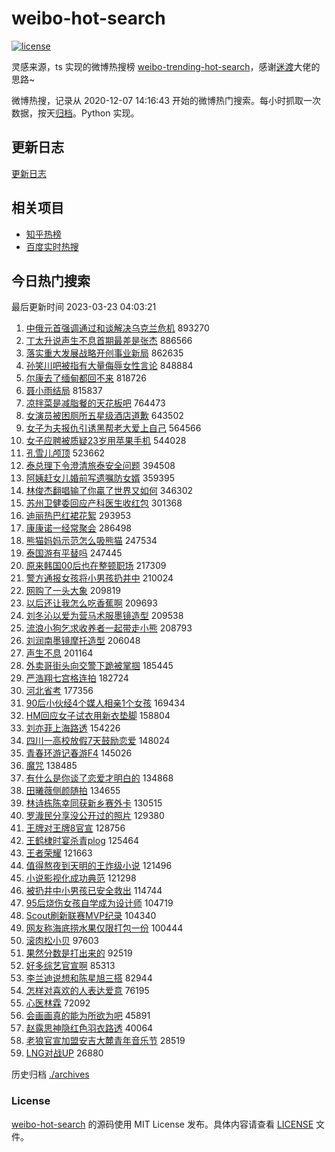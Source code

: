 # weibo-hot-search

[![license](https://img.shields.io/github/license/Arrackisarookie/weibo-hot-search)](https://github.com/Arrackisarookie/weibo-hot-search/blob/master/LICENSE)

灵感来源，ts 实现的微博热搜榜 [weibo-trending-hot-search](https://github.com/justjavac/weibo-trending-hot-search)，感谢[迷渡](https://github.com/justjavac)大佬的思路~

微博热搜，记录从 2020-12-07 14:16:43 开始的微博热门搜索。每小时抓取一次数据，按天[归档](./archives)。Python 实现。

## 更新日志
[更新日志](./UPDATE.md)

## 相关项目
+ [知乎热榜](https://github.com/Arrackisarookie/zhihu-top-search)
+ [百度实时热搜](https://github.com/Arrackisarookie/baidu-hot-search)

## 今日热门搜索

<!-- Rank Begin -->

最后更新时间 2023-03-23 04:03:21

1. [中俄元首强调通过和谈解决乌克兰危机](https://s.weibo.com/weibo?q=%23%E4%B8%AD%E4%BF%84%E5%85%83%E9%A6%96%E5%BC%BA%E8%B0%83%E9%80%9A%E8%BF%87%E5%92%8C%E8%B0%88%E8%A7%A3%E5%86%B3%E4%B9%8C%E5%85%8B%E5%85%B0%E5%8D%B1%E6%9C%BA%23&t=31&band_rank=1&Refer=top) 893270
1. [丁太升说声生不息首期最差是张杰](https://s.weibo.com/weibo?q=%23%E4%B8%81%E5%A4%AA%E5%8D%87%E8%AF%B4%E5%A3%B0%E7%94%9F%E4%B8%8D%E6%81%AF%E9%A6%96%E6%9C%9F%E6%9C%80%E5%B7%AE%E6%98%AF%E5%BC%A0%E6%9D%B0%23&t=31&band_rank=2&Refer=top) 886566
1. [落实重大发展战略开创事业新局](https://s.weibo.com/weibo?q=%23%E8%90%BD%E5%AE%9E%E9%87%8D%E5%A4%A7%E5%8F%91%E5%B1%95%E6%88%98%E7%95%A5%E5%BC%80%E5%88%9B%E4%BA%8B%E4%B8%9A%E6%96%B0%E5%B1%80%23&t=31&band_rank=3&Refer=top) 862635
1. [孙笑川吧被指有大量侮辱女性言论](https://s.weibo.com/weibo?q=%23%E5%AD%99%E7%AC%91%E5%B7%9D%E5%90%A7%E8%A2%AB%E6%8C%87%E6%9C%89%E5%A4%A7%E9%87%8F%E4%BE%AE%E8%BE%B1%E5%A5%B3%E6%80%A7%E8%A8%80%E8%AE%BA%23&t=31&band_rank=4&Refer=top) 848884
1. [尔康去了缅甸都回不来](https://s.weibo.com/weibo?q=%23%E5%B0%94%E5%BA%B7%E5%8E%BB%E4%BA%86%E7%BC%85%E7%94%B8%E9%83%BD%E5%9B%9E%E4%B8%8D%E6%9D%A5%23&t=31&band_rank=5&Refer=top) 818726
1. [聂小雨结局](https://s.weibo.com/weibo?q=%E8%81%82%E5%B0%8F%E9%9B%A8%E7%BB%93%E5%B1%80&t=31&band_rank=6&Refer=top) 815837
1. [凉拌菜是减脂餐的天花板吧](https://s.weibo.com/weibo?q=%23%E5%87%89%E6%8B%8C%E8%8F%9C%E6%98%AF%E5%87%8F%E8%84%82%E9%A4%90%E7%9A%84%E5%A4%A9%E8%8A%B1%E6%9D%BF%E5%90%A7%23&t=31&band_rank=7&Refer=top) 764473
1. [女演员被困厕所五星级酒店道歉](https://s.weibo.com/weibo?q=%23%E5%A5%B3%E6%BC%94%E5%91%98%E8%A2%AB%E5%9B%B0%E5%8E%95%E6%89%80%E4%BA%94%E6%98%9F%E7%BA%A7%E9%85%92%E5%BA%97%E9%81%93%E6%AD%89%23&t=31&band_rank=8&Refer=top) 643502
1. [女子为夫报仇引诱黑帮老大爱上自己](https://s.weibo.com/weibo?q=%23%E5%A5%B3%E5%AD%90%E4%B8%BA%E5%A4%AB%E6%8A%A5%E4%BB%87%E5%BC%95%E8%AF%B1%E9%BB%91%E5%B8%AE%E8%80%81%E5%A4%A7%E7%88%B1%E4%B8%8A%E8%87%AA%E5%B7%B1%23&t=31&band_rank=9&Refer=top) 564566
1. [女子应聘被质疑23岁用苹果手机](https://s.weibo.com/weibo?q=%23%E5%A5%B3%E5%AD%90%E5%BA%94%E8%81%98%E8%A2%AB%E8%B4%A8%E7%96%9123%E5%B2%81%E7%94%A8%E8%8B%B9%E6%9E%9C%E6%89%8B%E6%9C%BA%23&t=31&band_rank=10&Refer=top) 544028
1. [孔雪儿颅顶](https://s.weibo.com/weibo?q=%23%E5%AD%94%E9%9B%AA%E5%84%BF%E9%A2%85%E9%A1%B6%23&t=31&band_rank=11&Refer=top) 523662
1. [泰总理下令澄清旅泰安全问题](https://s.weibo.com/weibo?q=%23%E6%B3%B0%E6%80%BB%E7%90%86%E4%B8%8B%E4%BB%A4%E6%BE%84%E6%B8%85%E6%97%85%E6%B3%B0%E5%AE%89%E5%85%A8%E9%97%AE%E9%A2%98%23&t=31&band_rank=12&Refer=top) 394508
1. [阿姨赶女儿婚前写遗嘱防女婿](https://s.weibo.com/weibo?q=%23%E9%98%BF%E5%A7%A8%E8%B5%B6%E5%A5%B3%E5%84%BF%E5%A9%9A%E5%89%8D%E5%86%99%E9%81%97%E5%98%B1%E9%98%B2%E5%A5%B3%E5%A9%BF%23&t=31&band_rank=48&Refer=top) 359395
1. [林俊杰翻唱输了你贏了世界又如何](https://s.weibo.com/weibo?q=%23%E6%9E%97%E4%BF%8A%E6%9D%B0%E7%BF%BB%E5%94%B1%E8%BE%93%E4%BA%86%E4%BD%A0%E8%B4%8F%E4%BA%86%E4%B8%96%E7%95%8C%E5%8F%88%E5%A6%82%E4%BD%95%23&t=31&band_rank=13&Refer=top) 346302
1. [苏州卫健委回应产科医生收红包](https://s.weibo.com/weibo?q=%23%E8%8B%8F%E5%B7%9E%E5%8D%AB%E5%81%A5%E5%A7%94%E5%9B%9E%E5%BA%94%E4%BA%A7%E7%A7%91%E5%8C%BB%E7%94%9F%E6%94%B6%E7%BA%A2%E5%8C%85%23&t=31&band_rank=14&Refer=top) 301368
1. [迪丽热巴红裙花絮](https://s.weibo.com/weibo?q=%23%E8%BF%AA%E4%B8%BD%E7%83%AD%E5%B7%B4%E7%BA%A2%E8%A3%99%E8%8A%B1%E7%B5%AE%23&t=31&band_rank=15&Refer=top) 293953
1. [康康诺一经常聚会](https://s.weibo.com/weibo?q=%23%E5%BA%B7%E5%BA%B7%E8%AF%BA%E4%B8%80%E7%BB%8F%E5%B8%B8%E8%81%9A%E4%BC%9A%23&t=31&band_rank=16&Refer=top) 286498
1. [熊猫妈妈示范怎么吸熊猫](https://s.weibo.com/weibo?q=%23%E7%86%8A%E7%8C%AB%E5%A6%88%E5%A6%88%E7%A4%BA%E8%8C%83%E6%80%8E%E4%B9%88%E5%90%B8%E7%86%8A%E7%8C%AB%23&t=31&band_rank=17&Refer=top) 247534
1. [泰国游有平替吗](https://s.weibo.com/weibo?q=%23%E6%B3%B0%E5%9B%BD%E6%B8%B8%E6%9C%89%E5%B9%B3%E6%9B%BF%E5%90%97%23&t=31&band_rank=18&Refer=top) 247445
1. [原来韩国00后也在整顿职场](https://s.weibo.com/weibo?q=%23%E5%8E%9F%E6%9D%A5%E9%9F%A9%E5%9B%BD00%E5%90%8E%E4%B9%9F%E5%9C%A8%E6%95%B4%E9%A1%BF%E8%81%8C%E5%9C%BA%23&t=31&band_rank=19&Refer=top) 217309
1. [警方通报女孩将小男孩扔井中](https://s.weibo.com/weibo?q=%23%E8%AD%A6%E6%96%B9%E9%80%9A%E6%8A%A5%E5%A5%B3%E5%AD%A9%E5%B0%86%E5%B0%8F%E7%94%B7%E5%AD%A9%E6%89%94%E4%BA%95%E4%B8%AD%23&t=31&band_rank=20&Refer=top) 210024
1. [网购了一头大象](https://s.weibo.com/weibo?q=%23%E7%BD%91%E8%B4%AD%E4%BA%86%E4%B8%80%E5%A4%B4%E5%A4%A7%E8%B1%A1%23&t=31&band_rank=21&Refer=top) 209819
1. [以后还让我怎么吃香蕉啊](https://s.weibo.com/weibo?q=%23%E4%BB%A5%E5%90%8E%E8%BF%98%E8%AE%A9%E6%88%91%E6%80%8E%E4%B9%88%E5%90%83%E9%A6%99%E8%95%89%E5%95%8A%23&t=31&band_rank=22&Refer=top) 209693
1. [刘冬沁以爱为营马术服墨镜造型](https://s.weibo.com/weibo?q=%23%E5%88%98%E5%86%AC%E6%B2%81%E4%BB%A5%E7%88%B1%E4%B8%BA%E8%90%A5%E9%A9%AC%E6%9C%AF%E6%9C%8D%E5%A2%A8%E9%95%9C%E9%80%A0%E5%9E%8B%23&t=31&band_rank=23&Refer=top) 209538
1. [流浪小狗乞求收养者一起带走小熊](https://s.weibo.com/weibo?q=%23%E6%B5%81%E6%B5%AA%E5%B0%8F%E7%8B%97%E4%B9%9E%E6%B1%82%E6%94%B6%E5%85%BB%E8%80%85%E4%B8%80%E8%B5%B7%E5%B8%A6%E8%B5%B0%E5%B0%8F%E7%86%8A%23&t=31&band_rank=24&Refer=top) 208793
1. [刘润南墨镜摩托造型](https://s.weibo.com/weibo?q=%23%E5%88%98%E6%B6%A6%E5%8D%97%E5%A2%A8%E9%95%9C%E6%91%A9%E6%89%98%E9%80%A0%E5%9E%8B%23&t=31&band_rank=25&Refer=top) 206048
1. [声生不息](https://s.weibo.com/weibo?q=%E5%A3%B0%E7%94%9F%E4%B8%8D%E6%81%AF&t=31&band_rank=26&Refer=top) 201164
1. [外卖哥街头向交警下跪被掌掴](https://s.weibo.com/weibo?q=%23%E5%A4%96%E5%8D%96%E5%93%A5%E8%A1%97%E5%A4%B4%E5%90%91%E4%BA%A4%E8%AD%A6%E4%B8%8B%E8%B7%AA%E8%A2%AB%E6%8E%8C%E6%8E%B4%23&t=31&band_rank=45&Refer=top) 185445
1. [严浩翔七宫格连拍](https://s.weibo.com/weibo?q=%23%E4%B8%A5%E6%B5%A9%E7%BF%94%E4%B8%83%E5%AE%AB%E6%A0%BC%E8%BF%9E%E6%8B%8D%23&t=31&band_rank=27&Refer=top) 182724
1. [河北省考](https://s.weibo.com/weibo?q=%23%E6%B2%B3%E5%8C%97%E7%9C%81%E8%80%83%23&t=31&band_rank=28&Refer=top) 177356
1. [90后小伙经4个媒人相亲1个女孩](https://s.weibo.com/weibo?q=%2390%E5%90%8E%E5%B0%8F%E4%BC%99%E7%BB%8F4%E4%B8%AA%E5%AA%92%E4%BA%BA%E7%9B%B8%E4%BA%B21%E4%B8%AA%E5%A5%B3%E5%AD%A9%23&t=31&band_rank=29&Refer=top) 169434
1. [HM回应女子试衣用新衣垫脚](https://s.weibo.com/weibo?q=%23HM%E5%9B%9E%E5%BA%94%E5%A5%B3%E5%AD%90%E8%AF%95%E8%A1%A3%E7%94%A8%E6%96%B0%E8%A1%A3%E5%9E%AB%E8%84%9A%23&t=31&band_rank=30&Refer=top) 158804
1. [刘亦菲上海路透](https://s.weibo.com/weibo?q=%23%E5%88%98%E4%BA%A6%E8%8F%B2%E4%B8%8A%E6%B5%B7%E8%B7%AF%E9%80%8F%23&t=31&band_rank=31&Refer=top) 154226
1. [四川一高校放假7天鼓励恋爱](https://s.weibo.com/weibo?q=%23%E5%9B%9B%E5%B7%9D%E4%B8%80%E9%AB%98%E6%A0%A1%E6%94%BE%E5%81%877%E5%A4%A9%E9%BC%93%E5%8A%B1%E6%81%8B%E7%88%B1%23&t=31&band_rank=32&Refer=top) 148024
1. [青春环游记春游F4](https://s.weibo.com/weibo?q=%23%E9%9D%92%E6%98%A5%E7%8E%AF%E6%B8%B8%E8%AE%B0%E6%98%A5%E6%B8%B8F4%23&t=31&band_rank=33&Refer=top) 145026
1. [魔咒](https://s.weibo.com/weibo?q=%E9%AD%94%E5%92%92&t=31&band_rank=34&Refer=top) 138485
1. [有什么是你谈了恋爱才明白的](https://s.weibo.com/weibo?q=%23%E6%9C%89%E4%BB%80%E4%B9%88%E6%98%AF%E4%BD%A0%E8%B0%88%E4%BA%86%E6%81%8B%E7%88%B1%E6%89%8D%E6%98%8E%E7%99%BD%E7%9A%84%23&t=31&band_rank=35&Refer=top) 134868
1. [田曦薇侧颜随拍](https://s.weibo.com/weibo?q=%23%E7%94%B0%E6%9B%A6%E8%96%87%E4%BE%A7%E9%A2%9C%E9%9A%8F%E6%8B%8D%23&t=31&band_rank=36&Refer=top) 134655
1. [林诗栋陈幸同获新乡赛外卡](https://s.weibo.com/weibo?q=%23%E6%9E%97%E8%AF%97%E6%A0%8B%E9%99%88%E5%B9%B8%E5%90%8C%E8%8E%B7%E6%96%B0%E4%B9%A1%E8%B5%9B%E5%A4%96%E5%8D%A1%23&t=31&band_rank=37&Refer=top) 130515
1. [罗渽民分享没公开过的照片](https://s.weibo.com/weibo?q=%23%E7%BD%97%E6%B8%BD%E6%B0%91%E5%88%86%E4%BA%AB%E6%B2%A1%E5%85%AC%E5%BC%80%E8%BF%87%E7%9A%84%E7%85%A7%E7%89%87%23&t=31&band_rank=38&Refer=top) 129380
1. [王牌对王牌8官宣](https://s.weibo.com/weibo?q=%23%E7%8E%8B%E7%89%8C%E5%AF%B9%E7%8E%8B%E7%89%8C8%E5%AE%98%E5%AE%A3%23&t=31&band_rank=39&Refer=top) 128756
1. [王鹤棣时宴杀青plog](https://s.weibo.com/weibo?q=%23%E7%8E%8B%E9%B9%A4%E6%A3%A3%E6%97%B6%E5%AE%B4%E6%9D%80%E9%9D%92plog%23&t=31&band_rank=40&Refer=top) 125464
1. [王者荣耀](https://s.weibo.com/weibo?q=%23%E7%8E%8B%E8%80%85%E8%8D%A3%E8%80%80%23&t=31&band_rank=42&Refer=top) 121663
1. [值得熬夜到天明的王炸级小说](https://s.weibo.com/weibo?q=%23%E5%80%BC%E5%BE%97%E7%86%AC%E5%A4%9C%E5%88%B0%E5%A4%A9%E6%98%8E%E7%9A%84%E7%8E%8B%E7%82%B8%E7%BA%A7%E5%B0%8F%E8%AF%B4%23&t=31&band_rank=47&Refer=top) 121496
1. [小说影视化成功典范](https://s.weibo.com/weibo?q=%23%E5%B0%8F%E8%AF%B4%E5%BD%B1%E8%A7%86%E5%8C%96%E6%88%90%E5%8A%9F%E5%85%B8%E8%8C%83%23&t=31&band_rank=41&Refer=top) 121298
1. [被扔井中小男孩已安全救出](https://s.weibo.com/weibo?q=%23%E8%A2%AB%E6%89%94%E4%BA%95%E4%B8%AD%E5%B0%8F%E7%94%B7%E5%AD%A9%E5%B7%B2%E5%AE%89%E5%85%A8%E6%95%91%E5%87%BA%23&t=31&band_rank=43&Refer=top) 114744
1. [95后烧伤女孩自学成为设计师](https://s.weibo.com/weibo?q=%2395%E5%90%8E%E7%83%A7%E4%BC%A4%E5%A5%B3%E5%AD%A9%E8%87%AA%E5%AD%A6%E6%88%90%E4%B8%BA%E8%AE%BE%E8%AE%A1%E5%B8%88%23&t=31&band_rank=44&Refer=top) 104719
1. [Scout刷新联赛MVP纪录](https://s.weibo.com/weibo?q=%23Scout%E5%88%B7%E6%96%B0%E8%81%94%E8%B5%9BMVP%E7%BA%AA%E5%BD%95%23&t=31&band_rank=45&Refer=top) 104340
1. [网友称海底捞水果仅限打包一份](https://s.weibo.com/weibo?q=%23%E7%BD%91%E5%8F%8B%E7%A7%B0%E6%B5%B7%E5%BA%95%E6%8D%9E%E6%B0%B4%E6%9E%9C%E4%BB%85%E9%99%90%E6%89%93%E5%8C%85%E4%B8%80%E4%BB%BD%23&t=31&band_rank=28&Refer=top) 100444
1. [滚肉松小贝](https://s.weibo.com/weibo?q=%E6%BB%9A%E8%82%89%E6%9D%BE%E5%B0%8F%E8%B4%9D&t=31&band_rank=46&Refer=top) 97603
1. [果然分数是打出来的](https://s.weibo.com/weibo?q=%23%E6%9E%9C%E7%84%B6%E5%88%86%E6%95%B0%E6%98%AF%E6%89%93%E5%87%BA%E6%9D%A5%E7%9A%84%23&t=31&band_rank=31&Refer=top) 92519
1. [好多综艺官宣啊](https://s.weibo.com/weibo?q=%23%E5%A5%BD%E5%A4%9A%E7%BB%BC%E8%89%BA%E5%AE%98%E5%AE%A3%E5%95%8A%23&t=31&band_rank=49&Refer=top) 85313
1. [李兰迪说想和陈星旭三搭](https://s.weibo.com/weibo?q=%23%E6%9D%8E%E5%85%B0%E8%BF%AA%E8%AF%B4%E6%83%B3%E5%92%8C%E9%99%88%E6%98%9F%E6%97%AD%E4%B8%89%E6%90%AD%23&t=31&band_rank=50&Refer=top) 82944
1. [怎样对喜欢的人表达爱意](https://s.weibo.com/weibo?q=%23%E6%80%8E%E6%A0%B7%E5%AF%B9%E5%96%9C%E6%AC%A2%E7%9A%84%E4%BA%BA%E8%A1%A8%E8%BE%BE%E7%88%B1%E6%84%8F%23&t=31&band_rank=36&Refer=top) 76195
1. [心医林霖](https://s.weibo.com/weibo?q=%E5%BF%83%E5%8C%BB%E6%9E%97%E9%9C%96&t=31&band_rank=2&Refer=top) 72092
1. [会画画真的能为所欲为吧](https://s.weibo.com/weibo?q=%23%E4%BC%9A%E7%94%BB%E7%94%BB%E7%9C%9F%E7%9A%84%E8%83%BD%E4%B8%BA%E6%89%80%E6%AC%B2%E4%B8%BA%E5%90%A7%23&t=31&band_rank=30&Refer=top) 45891
1. [赵露思神隐红色羽衣路透](https://s.weibo.com/weibo?q=%23%E8%B5%B5%E9%9C%B2%E6%80%9D%E7%A5%9E%E9%9A%90%E7%BA%A2%E8%89%B2%E7%BE%BD%E8%A1%A3%E8%B7%AF%E9%80%8F%23&t=31&band_rank=21&Refer=top) 40064
1. [老狼官宣加盟安吉大麓青年音乐节](https://s.weibo.com/weibo?q=%23%E8%80%81%E7%8B%BC%E5%AE%98%E5%AE%A3%E5%8A%A0%E7%9B%9F%E5%AE%89%E5%90%89%E5%A4%A7%E9%BA%93%E9%9D%92%E5%B9%B4%E9%9F%B3%E4%B9%90%E8%8A%82%23&t=31&band_rank=50&Refer=top) 28519
1. [LNG对战UP](https://s.weibo.com/weibo?q=%23LNG%E5%AF%B9%E6%88%98UP%23&t=31&band_rank=37&Refer=top) 26880
<!-- Rank End -->

历史归档 [./archives](./archives)

### License

[weibo-hot-search](https://github.com/Arrackisarookie/weibo-hot-search) 的源码使用 MIT License 发布。具体内容请查看 [LICENSE](./LICENSE) 文件。
